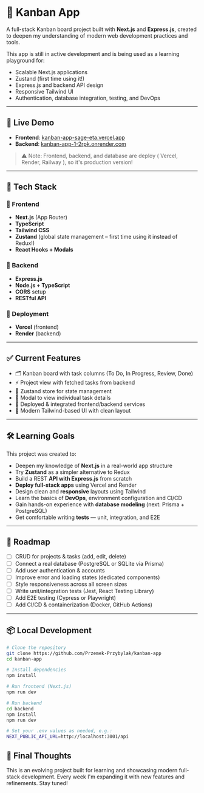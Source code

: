 # 🧠 Kanban App

A full-stack Kanban board project built with **Next.js** and **Express.js**, created to deepen my understanding of modern web development practices and tools.

This app is still in active development and is being used as a learning playground for:

- Scalable Next.js applications
- Zustand (first time using it!)
- Express.js and backend API design
- Responsive Tailwind UI
- Authentication, database integration, testing, and DevOps

---

## 🚀 Live Demo

- **Frontend**: [kanban-app-sage-eta.vercel.app](https://kanban-app-sage-eta.vercel.app)
- **Backend**: [kanban-app-1-2rpk.onrender.com](https://kanban-app-1-2rpk.onrender.com)

> ⚠️ Note: Frontend, backend, and database are deploy ( Vercel, Render, Railway ), so it's production version!

---

## 🧩 Tech Stack

### 🔹 Frontend

- **Next.js** (App Router)
- **TypeScript**
- **Tailwind CSS**
- **Zustand** (global state management – first time using it instead of Redux!)
- **React Hooks + Modals**

### 🔹 Backend

- **Express.js**
- **Node.js + TypeScript**
- **CORS** setup
- **RESTful API**

### 🔹 Deployment

- **Vercel** (frontend)
- **Render** (backend)

---

## ✅ Current Features

- 🗂️ Kanban board with task columns (To Do, In Progress, Review, Done)
- ⚡ Project view with fetched tasks from backend
- 🧠 Zustand store for state management
- 💬 Modal to view individual task details
- 🎯 Deployed & integrated frontend/backend services
- 📐 Modern Tailwind-based UI with clean layout

---

## 🛠️ Learning Goals

This project was created to:

- Deepen my knowledge of **Next.js** in a real-world app structure
- Try **Zustand** as a simpler alternative to Redux
- Build a REST **API with Express.js** from scratch
- **Deploy full-stack apps** using Vercel and Render
- Design clean and **responsive** layouts using Tailwind
- Learn the basics of **DevOps**, environment configuration and CI/CD
- Gain hands-on experience with **database modeling** (next: Prisma + PostgreSQL)
- Get comfortable writing **tests** — unit, integration, and E2E

---

## 📌 Roadmap

- [ ] CRUD for projects & tasks (add, edit, delete)
- [ ] Connect a real database (PostgreSQL or SQLite via Prisma)
- [ ] Add user authentication & accounts
- [ ] Improve error and loading states (dedicated components)
- [ ] Style responsiveness across all screen sizes
- [ ] Write unit/integration tests (Jest, React Testing Library)
- [ ] Add E2E testing (Cypress or Playwright)
- [ ] Add CI/CD & containerization (Docker, GitHub Actions)

---

## 📦 Local Development

```bash
# Clone the repository
git clone https://github.com/Przemek-Przybylak/kanban-app
cd kanban-app

# Install dependencies
npm install

# Run frontend (Next.js)
npm run dev

# Run backend
cd backend
npm install
npm run dev

# Set your .env values as needed, e.g.:
NEXT_PUBLIC_API_URL=http://localhost:3001/api

```

## 🙌 Final Thoughts

This is an evolving project built for learning and showcasing modern full-stack development.
Every week I'm expanding it with new features and refinements. Stay tuned!
